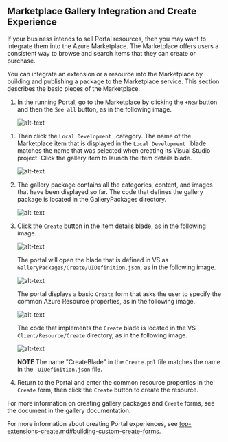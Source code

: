 
<a name="marketplace-gallery-integration-and-create-experience"></a>
## Marketplace Gallery Integration and Create Experience

If your business intends to sell Portal resources, then you may want to integrate them into the Azure Marketplace. The Marketplace offers users a consistent way to browse and search items that they can create or purchase.

You can integrate an extension or a resource into the Marketplace by building and publishing a package to the Marketplace service. This section describes the basic pieces of the Marketplace.

1. In the running Portal, go to the Marketplace by clicking the ```+New```  button and then the ```See all``` button, as in the following image.

    ![alt-text](../media/portalfx-overview/marketplace-launch.png "Portal Marketplace")

<!-- Determine whether only one is displayed in the blade.  -->

1. Then click the ```Local Development ``` category. The name of the Marketplace item that is  displayed in the ```Local Development ``` blade matches the name that was selected when creating its Visual Studio project. Click the gallery item to launch the item details blade.

    ![alt-text](../media/portalfx-overview/marketplace-local-development.png "Local Development Blade ")
 
1. The gallery package contains all the categories, content, and images that have been displayed so far.  The code that defines the gallery package is located in the GalleryPackages directory.

    ![alt-text](../media/portalfx-overview/GalleryPackagesDirectory.png "Gallery Packages Directory")

 1. Click the ```Create``` button in the item details blade, as in the following image.

    ![alt-text](../media/portalfx-overview/gallery-item-details.png "Gallery Item Details Blade")

    The portal will open the blade that is defined in VS as ``` GalleryPackages/Create/UIDefinition.json```, as in the following image.

    ![alt-text](../media/portalfx-overview/ui-definition-create-blade.png "VS edition of Gallery Item Details Blade")

    The portal displays a basic ```Create``` form that asks the user to specify the common Azure Resource properties, as in the following image.

       ![alt-text](../media/portalfx-overview/create-blade-screenshot.png "Common Resource Properties")

    The code that implements the ```Create``` blade is located in the VS ```Client/Resource/Create``` directory, as in the following image.

    ![alt-text](../media/portalfx-overview/create-blade.png "Client/Resource/Create Directory")

    **NOTE**  The name "CreateBlade" in the ```Create.pdl``` file matches the name in the ``` UIDefinition.json```  file.
 
1. Return to the Portal and enter the common resource properties in the ``` Create ``` form, then  click the ```Create``` button  to create the resource.

<!-- TODO:  Locate a gallery doc that describes the common resource properties. -->
For more information on creating gallery packages and ```Create``` forms, see the    document in the gallery documentation.
<!-- TODO:  The previous sentence was:
For more information on creating gallery packages and create forms see the [gallery documentation](/gallery-sdk/generated/index-gallery.md#Marketplace-Gallery-Integration-and-Create-Experience).
Determine what the content was, and whether it has been included in the key components document.
-->

For more information about creating Portal experiences, see     [top-extensions-create.md#building-custom-create-forms](top-extensions-create.md#building-custom-create-forms).